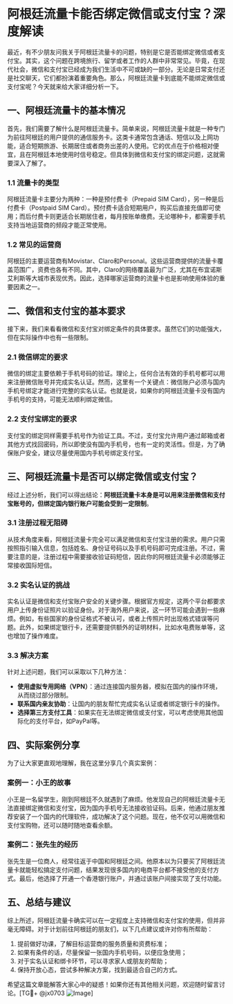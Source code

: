 # 阿根廷流量卡能否绑定微信或支付宝？深度解读

最近，有不少朋友问我关于阿根廷流量卡的问题，特别是它是否能绑定微信或者支付宝。其实，这个问题在跨境旅行、留学或者工作的人群中非常常见。毕竟，在现代社会，微信和支付宝已经成为我们生活中不可或缺的一部分。无论是日常支付还是社交聊天，它们都扮演着重要角色。那么，阿根廷流量卡到底能不能绑定微信或支付宝呢？今天就来给大家详细分析一下。

## 一、阿根廷流量卡的基本情况

首先，我们需要了解什么是阿根廷流量卡。简单来说，阿根廷流量卡就是一种专门为前往阿根廷的用户提供的通信服务卡。这类卡通常包含通话、短信以及上网功能，适合短期旅游、长期居住或者商务出差的人使用。它的优点在于价格相对便宜，且在阿根廷本地使用时信号稳定。但具体到微信和支付宝的绑定问题，这就需要深入了解了。

### 1.1 流量卡的类型
阿根廷流量卡主要分为两种：一种是预付费卡（Prepaid SIM Card），另一种是后付费卡（Postpaid SIM Card）。预付费卡适合短期用户，购买后直接充值即可使用；而后付费卡则更适合长期居住者，每月按账单缴费。无论哪种卡，都需要手机支持当地运营商的频段才能正常使用。

### 1.2 常见的运营商
阿根廷的主要运营商有Movistar、Claro和Personal。这些运营商提供的流量卡覆盖范围广，资费也各有不同。其中，Claro的网络覆盖最为广泛，尤其在布宜诺斯艾利斯等大城市表现优秀。因此，选择哪家运营商的流量卡也是影响使用体验的重要因素之一。

## 二、微信和支付宝的基本要求

接下来，我们来看看微信和支付宝对绑定条件的具体要求。虽然它们的功能强大，但在实际操作中也有一些限制。

### 2.1 微信绑定的要求
微信的绑定主要依赖于手机号码的验证。理论上，任何合法有效的手机号都可以用来注册微信账号并完成实名认证。然而，这里有一个关键点：微信账户必须与国内手机号绑定才能进行完整的实名认证。也就是说，如果你的阿根廷流量卡没有国内手机号的支持，可能无法顺利绑定微信。

### 2.2 支付宝绑定的要求
支付宝的绑定同样需要手机号作为验证工具。不过，支付宝允许用户通过邮箱或者其他方式找回密码，所以即使没有国内手机号，也有一定的灵活性。但是，为了确保账户安全，建议尽量使用国内手机号绑定支付宝。

## 三、阿根廷流量卡是否可以绑定微信或支付宝？

经过上述分析，我们可以得出结论：**阿根廷流量卡本身是可以用来注册微信和支付宝账号的，但绑定国内银行账户可能会受到一定限制**。

### 3.1 注册过程无阻碍
从技术角度来看，阿根廷流量卡完全可以满足微信和支付宝注册的需求。用户只需按照指引输入信息，包括姓名、身份证号码以及手机号码即可完成注册。不过，需要注意的是，注册过程中需要接收验证码短信，因此你的阿根廷流量卡必须能够正常接收国际短信。

### 3.2 实名认证的挑战
实名认证是微信和支付宝账户安全的关键步骤。根据官方规定，这两个平台都要求用户上传身份证照片以验证身份。对于海外用户来说，这一环节可能会遇到一些麻烦。例如，有些国家的身份证格式不被认可，或者上传照片时出现格式错误等问题。此外，如果绑定银行卡，还需要提供额外的证明材料，比如水电费账单等，这也增加了操作难度。

### 3.3 解决方案
针对上述问题，我们可以采取以下几种方法：
- **使用虚拟专用网络（VPN）**：通过连接国内服务器，模拟在国内的操作环境，从而绕过部分限制。
- **联系国内亲友协助**：让国内的朋友帮忙完成实名认证或者绑定银行卡的操作。
- **选择第三方支付工具**：如果实在无法绑定微信或支付宝，可以考虑使用其他国际化的支付平台，如PayPal等。

## 四、实际案例分享

为了让大家更直观地理解，我在这里分享几个真实案例：

### 案例一：小王的故事
小王是一名留学生，刚到阿根廷不久就遇到了麻烦。他发现自己的阿根廷流量卡无法直接绑定微信和支付宝，因为国内手机号无法接收验证码。后来，他通过朋友推荐安装了一个国内的代理软件，成功解决了这个问题。现在，他不仅可以用微信和支付宝购物，还可以随时随地查看余额。

### 案例二：张先生的经历
张先生是一位商人，经常往返于中国和阿根廷之间。他原本以为只要买了阿根廷流量卡就能轻松搞定支付问题，结果发现很多国内的电商平台都不接受他的支付方式。最后，他选择了开通一个香港银行账户，并通过该账户间接实现了支付功能。

## 五、总结与建议

综上所述，阿根廷流量卡确实可以在一定程度上支持微信和支付宝的使用，但并非毫无障碍。对于计划前往阿根廷的朋友们，以下几点建议或许对你有所帮助：

1. 提前做好功课，了解目标运营商的服务质量和资费标准；
2. 如果有条件的话，尽量保留一张国内手机号码，以便应急使用；
3. 对于实名认证和绑卡环节，可以寻求家人或朋友的帮助；
4. 保持开放心态，尝试多种解决方案，找到最适合自己的方式。

希望这篇文章能解答大家心中的疑惑！如果你还有其他相关问题，欢迎随时留言讨论。[TG💪+ @jx0703 ![Image](https://github.com/user-attachments/assets/dbca1d08-cadb-493c-b0ec-ad6f7a83f270)]